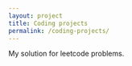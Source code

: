 ```yaml
---
layout: project
title: Coding projects
permalink: /coding-projects/
---
```


My solution for leetcode problems.
